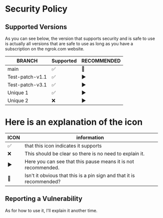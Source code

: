 # Security Policy

## Supported Versions

As you can see below, the version that supports security and is safe to use is actually all versions that are safe to use as long as you have a subscription on the ngrok.com website.

| BRANCH | Supported          | RECOMMENDED |
| ------- | ------------------ | ----------- |
| main    | ✅                 |📌
| Test-patch-v1.1   | :white_check_mark: |▶️
| Test-patch-v3.1   | :white_check_mark: |▶️
| Unique 1   | :white_check_mark: |▶️
| Unique 2   | :x:                |▶️

# Here is an explanation of the icon

| ICON | information |
| -- | --- |
|✅| that this icon indicates it supports |
|❌| This should be clear so there is no need to explain it. |
|▶️| Here you can see that this pause means it is not recommended. |
|📌| Isn't it obvious that this is a pin sign and that it is recommended? |


## Reporting a Vulnerability

As for how to use it, I'll explain it another time.
